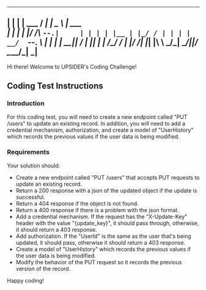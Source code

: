  _   _______  _____ ___________ ___________ 
| | | | ___ \/  ___|     |  _  \  ___| ___ \
| | | | |_/ /\ `--.|     | | | | |__ | |_/ /
| | | |  __/  `--. \     | | | |  __||    / 
| |_| | |    /\__/ /     | |/ /| |___| |\ \ 
 \___/\_|    \____/|_____|___/ \____/\_| \_|
 ----------------------------------------------------------------- 

Hi there! Welcome to UPSIDER's Coding Challenge!

## Coding Test Instructions

### Introduction
For this coding test, you will need to create a new endpoint called "PUT /users" to update an existing record. In addition, you will need to add a credential mechanism, authorization, and create a model of "UserHistory" which records the previous values if the user data is being modified.

### Requirements
Your solution should:

* Create a new endpoint called "PUT /users" that accepts PUT requests to update an existing record.
* Return a 200 response with a json of the updated object if the update is successful.
* Return a 404 response if the object is not found.
* Return a 400 response if there is a problem with the json format.
* Add a credential mechanism. If the request has the "X-Update-Key" header with the value "{update_key}", it should pass through, otherwise, it should return a 403 response.
* Add authorization. If the "UserId" is the same as the user that's being updated, it should pass, otherwise it should return a 403 response.
* Create a model of "UserHistory" which records the previous values if the user data is being modified.
* Modify the behavior of the PUT request so it records the previous version of the record.

Happy coding!
